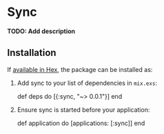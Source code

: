 # Sync

**TODO: Add description**

## Installation

If [available in Hex](https://hex.pm/docs/publish), the package can be installed as:

  1. Add sync to your list of dependencies in `mix.exs`:

        def deps do
          [{:sync, "~> 0.0.1"}]
        end

  2. Ensure sync is started before your application:

        def application do
          [applications: [:sync]]
        end
